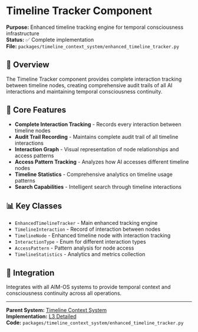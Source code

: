 # Timeline Tracker Component

**Purpose:** Enhanced timeline tracking engine for temporal consciousness infrastructure  
**Status:** ✅ Complete implementation  
**File:** `packages/timeline_context_system/enhanced_timeline_tracker.py`  

## 🎯 **Overview**

The Timeline Tracker component provides complete interaction tracking between timeline nodes, creating comprehensive audit trails of all AI interactions and maintaining temporal consciousness continuity.

## 🔧 **Core Features**

- **Complete Interaction Tracking** - Records every interaction between timeline nodes
- **Audit Trail Recording** - Maintains complete audit trail of all timeline interactions
- **Interaction Graph** - Visual representation of node relationships and access patterns
- **Access Pattern Tracking** - Analyzes how AI accesses different timeline nodes
- **Timeline Statistics** - Comprehensive analytics on timeline usage patterns
- **Search Capabilities** - Intelligent search through timeline interactions

## 📊 **Key Classes**

- `EnhancedTimelineTracker` - Main enhanced tracking engine
- `TimelineInteraction` - Record of interaction between nodes
- `TimelineNode` - Enhanced timeline node with interaction tracking
- `InteractionType` - Enum for different interaction types
- `AccessPattern` - Pattern analysis for node access
- `TimelineStatistics` - Analytics and metrics collection

## 🔄 **Integration**

Integrates with all AIM-OS systems to provide temporal context and consciousness continuity across all operations.

---

**Parent System:** [Timeline Context System](../../README.md)  
**Implementation:** [L3 Detailed](../../L3_detailed.md)  
**Code:** `packages/timeline_context_system/enhanced_timeline_tracker.py`
